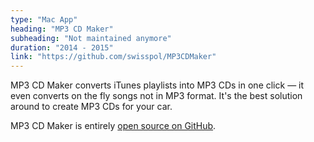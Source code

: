 ```yaml
---
type: "Mac App"
heading: "MP3 CD Maker"
subheading: "Not maintained anymore"
duration: "2014 - 2015"
link: "https://github.com/swisspol/MP3CDMaker"
---
```


MP3 CD Maker converts iTunes playlists into MP3 CDs in one click — it even converts on the fly songs not in MP3 format. It's the best solution around to create MP3 CDs for your car.

MP3 CD Maker is entirely <a href="https://github.com/swisspol/MP3CDMaker">open source on GitHub</a>.
